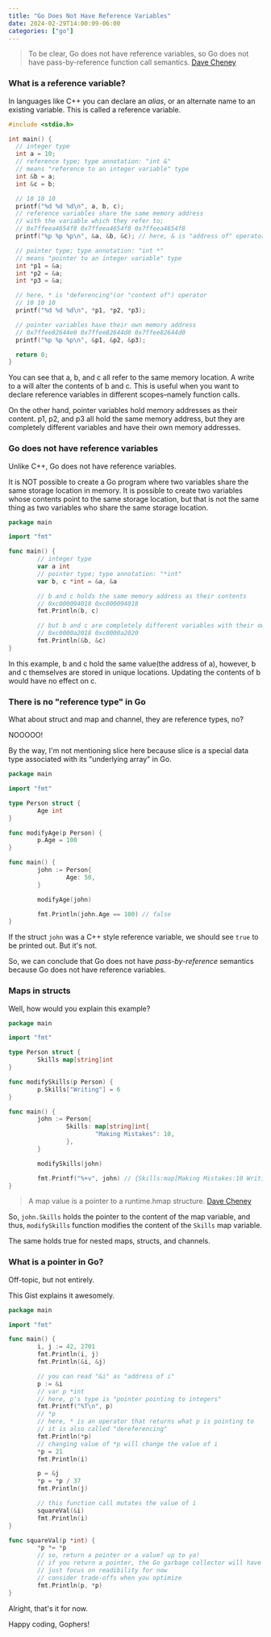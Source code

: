 ```yaml
---
title: "Go Does Not Have Reference Variables"
date: 2024-02-29T14:00:09-06:00
categories: ["go"]
---
```


> To be clear, Go does not have reference variables, so Go does not have pass-by-reference function call semantics.
> [Dave Cheney](https://dave.cheney.net/2017/04/29/there-is-no-pass-by-reference-in-go)

### What is a reference variable?

In languages like C++ you can declare an _alias_, or an alternate name to an existing variable. This is called a reference variable.

```cpp
#include <stdio.h>

int main() {
  // integer type
  int a = 10;
  // reference type; type annotation: "int &"
  // means "reference to an integer variable" type
  int &b = a;
  int &c = b;

  // 10 10 10
  printf("%d %d %d\n", a, b, c);
  // reference variables share the same memory address
  // with the variable which they refer to;
  // 0x7ffeea4654f8 0x7ffeea4654f8 0x7ffeea4654f8
  printf("%p %p %p\n", &a, &b, &c); // here, & is "address of" operator

  // pointer type; type annotation: "int *"
  // means "pointer to an integer variable" type
  int *p1 = &a;
  int *p2 = &a;
  int *p3 = &a;

  // here, * is "deferencing"(or "content of") operator
  // 10 10 10
  printf("%d %d %d\n", *p1, *p2, *p3);

  // pointer variables have their own memory address
  // 0x7ffee82644e0 0x7ffee82644d8 0x7ffee82644d0
  printf("%p %p %p\n", &p1, &p2, &p3);

  return 0;
}
```

You can see that a, b, and c all refer to the same memory location. A write to a will alter the contents of b and c. This is useful when you want to declare reference variables in different scopes–namely function calls.

On the other hand, pointer variables hold memory addresses as their content. p1, p2, and p3 all hold the same memory address, but they are completely different variables and have their own memory addresses.

### Go does not have reference variables

Unlike C++, Go does not have reference variables.

It is NOT possible to create a Go program where two variables share the same storage location in memory. It is possible to create two variables whose contents point to the same storage location, but that is not the same thing as two variables who share the same storage location.

```go
package main

import "fmt"

func main() {
        // integer type
        var a int
        // pointer type; type annotation: "*int"
        var b, c *int = &a, &a

        // b and c holds the same memory address as their contents
        // 0xc000094018 0xc000094018
        fmt.Println(b, c)

        // but b and c are completely different variables with their own memory addresses
        // 0xc0000a2018 0xc0000a2020
        fmt.Println(&b, &c)
}
```

In this example, b and c hold the same value(the address of a), however, b and c themselves are stored in unique locations. Updating the contents of b would have no effect on c.

### There is no "reference type" in Go

What about struct and map and channel, they are reference types, no?

NOOOOO!

By the way, I'm not mentioning slice here because slice is a special data type associated with its "underlying array" in Go.

```go
package main

import "fmt"

type Person struct {
        Age int
}

func modifyAge(p Person) {
        p.Age = 100
}

func main() {
        john := Person{
                Age: 50,
        }

        modifyAge(john)

        fmt.Println(john.Age == 100) // false
}
```

If the struct `john` was a C++ style reference variable, we should see `true` to be printed out. But it's not.

So, we can conclude that Go does not have _pass-by-reference_ semantics because Go does not have reference variables.

### Maps in structs

Well, how would you explain this example?

```go
package main

import "fmt"

type Person struct {
        Skills map[string]int
}

func modifySkills(p Person) {
        p.Skills["Writing"] = 6
}

func main() {
        john := Person{
                Skills: map[string]int{
                        "Making Mistakes": 10,
                },
        }

        modifySkills(john)

        fmt.Printf("%+v", john) // {Skills:map[Making Mistakes:10 Writing:6]}
}
```

> A map value is a pointer to a runtime.hmap structure.
> [Dave Cheney](https://dave.cheney.net/2017/04/30/if-a-map-isnt-a-reference-variable-what-is-it)

So, `john.Skills` holds the pointer to the content of the map variable, and thus, `modifySkills` function modifies the content of the `Skills` map variable.

The same holds true for nested maps, structs, and channels.

### What is a pointer in Go?

Off-topic, but not entirely.

This Gist explains it awesomely.

```go
package main

import "fmt"

func main() {
        i, j := 42, 2701
        fmt.Println(i, j)
        fmt.Println(&i, &j)

        // you can read "&i" as "address of i"
        p := &i
        // var p *int
        // here, p's type is "pointer pointing to integers"
        fmt.Printf("%T\n", p)
        // *p
        // here, * is an operator that returns what p is pointing to
        // it is also called "dereferencing"
        fmt.Println(*p)
        // changing value of *p will change the value of i
        *p = 21
        fmt.Println(i)

        p = &j
        *p = *p / 37
        fmt.Println(j)

        // this function call mutates the value of i
        squareVal(&i)
        fmt.Println(i)
}

func squareVal(p *int) {
        *p *= *p
        // so, return a pointer or a value? up to ya!
        // if you return a pointer, the Go garbage collector will have something more todo with the heap.
        // just focus on readibility for now
        // consider trade-offs when you optimize
        fmt.Println(p, *p)
}
```

Alright, that's it for now.

Happy coding, Gophers!
